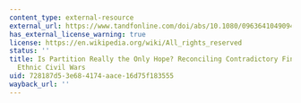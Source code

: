 ```yaml
---
content_type: external-resource
external_url: https://www.tandfonline.com/doi/abs/10.1080/09636410490945910
has_external_license_warning: true
license: https://en.wikipedia.org/wiki/All_rights_reserved
status: ''
title: Is Partition Really the Only Hope? Reconciling Contradictory Findings about
  Ethnic Civil Wars
uid: 728187d5-3e68-4174-aace-16d75f183555
wayback_url: ''
---
```

